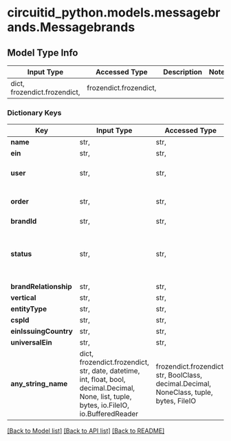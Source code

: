 # circuitid_python.models.messagebrands.Messagebrands

## Model Type Info
Input Type | Accessed Type | Description | Notes
------------ | ------------- | ------------- | -------------
dict, frozendict.frozendict,  | frozendict.frozendict,  |  | 

### Dictionary Keys
Key | Input Type | Accessed Type | Description | Notes
------------ | ------------- | ------------- | ------------- | -------------
**name** | str,  | str,  |  | 
**ein** | str,  | str,  |  | 
**user** | str,  | str,  | ObjectId (unique 12 bytes ID) | 
**order** | str,  | str,  | ObjectId (unique 12 bytes ID) | 
**brandId** | str,  | str,  |  | [optional] 
**status** | str,  | str,  |  | [optional] must be one of ["verified", "unverified", ] 
**brandRelationship** | str,  | str,  |  | [optional] 
**vertical** | str,  | str,  |  | [optional] 
**entityType** | str,  | str,  |  | [optional] 
**cspId** | str,  | str,  |  | [optional] 
**einIssuingCountry** | str,  | str,  |  | [optional] 
**universalEin** | str,  | str,  |  | [optional] 
**any_string_name** | dict, frozendict.frozendict, str, date, datetime, int, float, bool, decimal.Decimal, None, list, tuple, bytes, io.FileIO, io.BufferedReader | frozendict.frozendict, str, BoolClass, decimal.Decimal, NoneClass, tuple, bytes, FileIO | any string name can be used but the value must be the correct type | [optional]

[[Back to Model list]](../../README.md#documentation-for-models) [[Back to API list]](../../README.md#documentation-for-api-endpoints) [[Back to README]](../../README.md)

